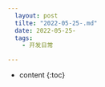 ```yaml
---
  layout: post
  tilte: "2022-05-25-.md"
  date: 2022-05-25-
  tags: 
    - 开发日常

---
```



* content
{:toc}



